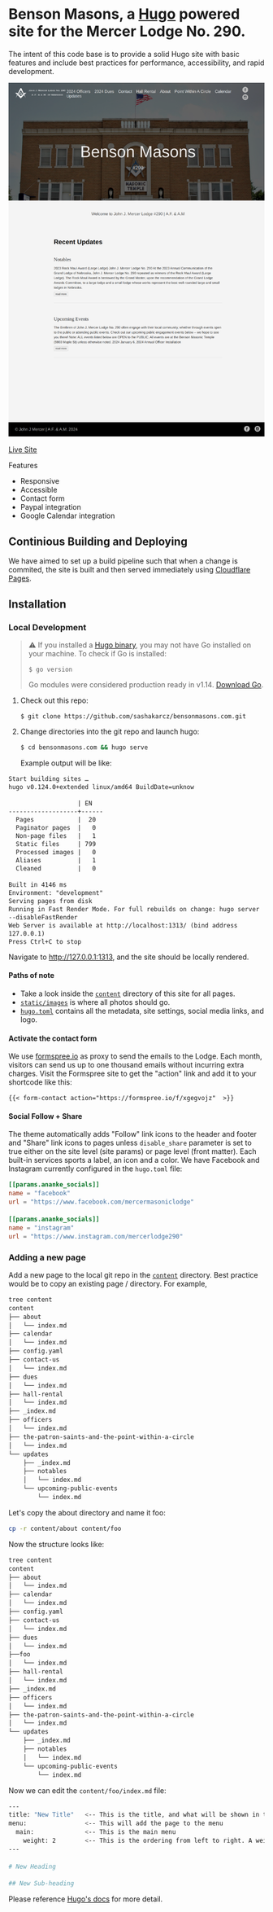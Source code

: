 # Benson Masons, a [Hugo](https://gohugo.io/) powered site for the Mercer Lodge No. 290.

The intent of this code base is to provide a solid Hugo site with basic features and include best practices for performance, accessibility, and rapid development.

![Dev Benson Masons Screenshot](https://github.com/sashakarcz/bensonmasons.com/blob/a6c70f3b00d6d49bdc493fb15c8bc53033ddddf2/static/images/dev.bensonmasons.com_.png)

[Live Site](https://dev.bensonmasons.com/)

Features

- Responsive
- Accessible
- Contact form
- Paypal integration
- Google Calendar integration


## Continious Building and Deploying

We have aimed to set up a build pipeline such that when a change is commited, the site is built and then served immediately using [Cloudflare Pages](https://pages.cloudflare.com/).

## Installation

### Local Development

> ⚠️ If you installed a [Hugo binary](https://gohugo.io/getting-started/installing/#binary-cross-platform), you may not have Go installed on your machine. To check if Go is installed:
> ```
> $ go version
> ```
>  Go modules were considered production ready in v1.14. [Download Go](https://golang.org/dl/).

1. Check out this repo:

   ```
   $ git clone https://github.com/sashakarcz/bensonmasons.com.git
   ```

1. Change directories into the git repo and launch hugo:

   ```bash
   $ cd bensonmasons.com && hugo serve
   ```
   Example output will be like:

```shell
Start building sites … 
hugo v0.124.0+extended linux/amd64 BuildDate=unknow

                   | EN   
-------------------+------
  Pages            |  20  
  Paginator pages  |   0  
  Non-page files   |   1  
  Static files     | 799  
  Processed images |   0  
  Aliases          |   1  
  Cleaned          |   0  

Built in 4146 ms
Environment: "development"
Serving pages from disk
Running in Fast Render Mode. For full rebuilds on change: hugo server --disableFastRender
Web Server is available at http://localhost:1313/ (bind address 127.0.0.1) 
Press Ctrl+C to stop

```

Navigate to http://127.0.0.1:1313, and the site should be locally rendered.


#### Paths of note

  - Take a look inside the [`content`](https://github.com/sashakarcz/bensonmasons.com/tree/main/content/) directory of this site for all pages.
  - [`static/images`](https://github.com/sashakarcz/bensonmasons.com/tree/main/static/images) is where all photos should go.
  - [`hugo.toml`](https://github.com/sashakarcz/bensonmasons.com/blob/main/hugo.toml) contains all the metadata, site settings, social media links, and logo.

#### Activate the contact form

We use [formspree.io](//formspree.io/) as proxy to send the emails to the Lodge. Each month, visitors can send us up to one thousand emails without incurring extra charges. Visit the Formspree site to get the "action" link and add it to your shortcode like this:

```
{{< form-contact action="https://formspree.io/f/xgegvojz"  >}}
```

#### Social Follow + Share

The theme automatically adds "Follow" link icons to the header and footer and "Share" link icons to pages unless `disable_share` parameter is set to true either on the site level (site params) or page level (front matter). Each built-in services sports a label, an icon and a color. We have Facebook and Instagram currently configured in the `hugo.toml` file:

```toml
[[params.ananke_socials]]
name = "facebook"
url = "https://www.facebook.com/mercermasoniclodge"

[[params.ananke_socials]]
name = "instagram"
url = "https://www.instagram.com/mercerlodge290"
```

### Adding a new page
Add a new page to the local git repo in the [`content`](https://github.com/sashakarcz/bensonmasons.com/tree/main/content/) directory. Best practice would be to copy an existing page / directory. For example,

```bash
tree content
content
├── about
│   └── index.md
├── calendar
│   └── index.md
├── config.yaml
├── contact-us
│   └── index.md
├── dues
│   └── index.md
├── hall-rental
│   └── index.md
├── _index.md
├── officers
│   └── index.md
├── the-patron-saints-and-the-point-within-a-circle
│   └── index.md
└── updates
    ├── _index.md
    ├── notables
    │   └── index.md
    └── upcoming-public-events
        └── index.md
```

Let's copy the about directory and name it foo:

```bash
cp -r content/about content/foo
```

Now the structure looks like:

```bash
tree content
content
├── about
│   └── index.md
├── calendar
│   └── index.md
├── config.yaml
├── contact-us
│   └── index.md
├── dues
│   └── index.md
├──foo
│   └── index.md
├── hall-rental
│   └── index.md
├── _index.md
├── officers
│   └── index.md
├── the-patron-saints-and-the-point-within-a-circle
│   └── index.md
└── updates
    ├── _index.md
    ├── notables
    │   └── index.md
    └── upcoming-public-events
        └── index.md
```

Now we can edit the `content/foo/index.md` file:

```bash
---
title: "New Title"   <-- This is the title, and what will be shown in the menu if the menu section is added
menu:                <-- This will add the page to the menu
  main:              <-- This is the main menu
    weight: 2        <-- This is the ordering from left to right. A weight of 1 will make it the left most item.
---

# New Heading

## New Sub-heading
```

Please reference [Hugo's docs](https://gohugo.io/content-management/organization/) for more detail.
